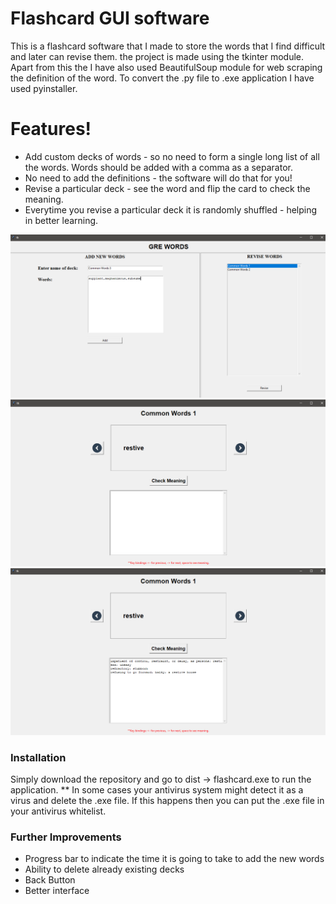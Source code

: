 # Flashcard GUI software

This is a flashcard software that I made to store the words that I find difficult and later can revise them. the project is made using the tkinter module. Apart from this the I have also used BeautifulSoup module for web scraping the definition of the word. To convert the .py file to .exe application I have used pyinstaller.


# Features!

  - Add custom decks of words - so no need to form a single long list of all the words. Words should be added with a comma as a separator.
  - No need to add the definitions - the software will do that for you!
  - Revise a particular deck - see the word and flip the card to check the meaning.
  - Everytime you revise a particular deck it is randomly shuffled - helping in better learning.

<img src="screenshots/home_screen.PNG">
<img src="screenshots/revision_screen.PNG">
<img src="screenshots/revision_screen%202.PNG">

### Installation

Simply download the repository and go to dist -> flashcard.exe to run the application.
** In some cases your antivirus system might detect it as a virus and delete the .exe file. If this happens then you can put the .exe file in your antivirus whitelist.


### Further Improvements

- Progress bar to indicate the time it is going to take to add the new words
- Ability to delete already existing decks
- Back Button
- Better interface
